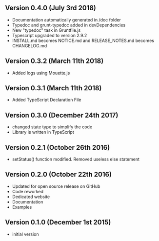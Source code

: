 Version 0.4.0 (July 3rd 2018)
------------------------------
 * Documentation automatically generated in /doc folder
 * Typedoc and grunt-typedoc added in devDependencies
 * New "typedoc" task in Gruntfile.js
 * Typescript upgraded to version 2.9.2
 * INSTALL.md becomes NOTICE.md and RELEASE_NOTES.md becomes CHANGELOG.md

Version 0.3.2 (March 11th 2018)
------------------------------
 * Added logs using Mouette.js

Version 0.3.1 (March 11th 2018)
------------------------------
 * Added TypeScript Declaration File

Version 0.3.0 (December 24th 2017)
------------------------------
 * changed state type to simplify the code
 * Library is written in TypeScript

Version 0.2.1 (October 26th 2016)
------------------------------
 * setStatus() function modified. Removed useless else statement

Version 0.2.0 (October 22th 2016)
------------------------------
 * Updated for open source release on GitHub
 * Code reworked
 * Dedicated website
 * Documentation
 * Examples

Version 0.1.0 (December 1st 2015)
-----------------------------
 * initial version
